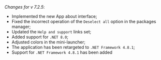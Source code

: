 _Changes for v 7.2.5_:
- Implemented the new App about interface;
- Fixed the incorrect operation of the `Deselect all` option in the packages manager;
- Updated the `Help and support` links set;
- Added support for `.NET 8.0`;
- Adjusted colors in the mini-launcher;
- The application has been retargeted to `.NET Framework 4.8.1`;
- Support for `.NET Framework 4.8.1` has been added
